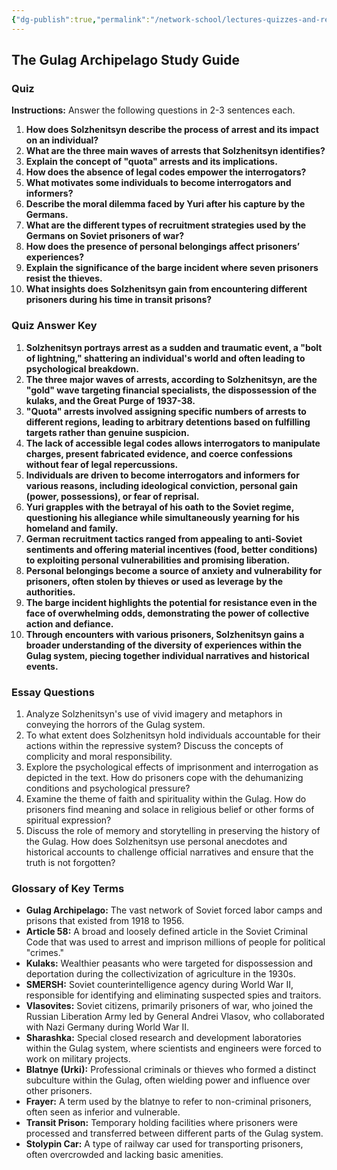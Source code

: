 ```yaml
---
{"dg-publish":true,"permalink":"/network-school/lectures-quizzes-and-references/briefs-timelines-and-study-guides/russian-history/russian-history-iii/russian-history-iii-the-gulag-archipelago-study-guide/"}
---
```




## The Gulag Archipelago Study Guide

### Quiz

**Instructions:** Answer the following questions in 2-3 sentences each.

1. **How does Solzhenitsyn describe the process of arrest and its impact on an individual?**
2. **What are the three main waves of arrests that Solzhenitsyn identifies?**
3. **Explain the concept of "quota" arrests and its implications.**
4. **How does the absence of legal codes empower the interrogators?**
5. **What motivates some individuals to become interrogators and informers?**
6. **Describe the moral dilemma faced by Yuri after his capture by the Germans.**
7. **What are the different types of recruitment strategies used by the Germans on Soviet prisoners of war?**
8. **How does the presence of personal belongings affect prisoners’ experiences?**
9. **Explain the significance of the barge incident where seven prisoners resist the thieves.**
10. **What insights does Solzhenitsyn gain from encountering different prisoners during his time in transit prisons?**

### Quiz Answer Key

1. **Solzhenitsyn portrays arrest as a sudden and traumatic event, a "bolt of lightning," shattering an individual's world and often leading to psychological breakdown.**
2. **The three major waves of arrests, according to Solzhenitsyn, are the "gold" wave targeting financial specialists, the dispossession of the kulaks, and the Great Purge of 1937-38.**
3. **"Quota" arrests involved assigning specific numbers of arrests to different regions, leading to arbitrary detentions based on fulfilling targets rather than genuine suspicion.**
4. **The lack of accessible legal codes allows interrogators to manipulate charges, present fabricated evidence, and coerce confessions without fear of legal repercussions.**
5. **Individuals are driven to become interrogators and informers for various reasons, including ideological conviction, personal gain (power, possessions), or fear of reprisal.**
6. **Yuri grapples with the betrayal of his oath to the Soviet regime, questioning his allegiance while simultaneously yearning for his homeland and family.**
7. **German recruitment tactics ranged from appealing to anti-Soviet sentiments and offering material incentives (food, better conditions) to exploiting personal vulnerabilities and promising liberation.**
8. **Personal belongings become a source of anxiety and vulnerability for prisoners, often stolen by thieves or used as leverage by the authorities.**
9. **The barge incident highlights the potential for resistance even in the face of overwhelming odds, demonstrating the power of collective action and defiance.**
10. **Through encounters with various prisoners, Solzhenitsyn gains a broader understanding of the diversity of experiences within the Gulag system, piecing together individual narratives and historical events.**

### Essay Questions

1. Analyze Solzhenitsyn's use of vivid imagery and metaphors in conveying the horrors of the Gulag system.
2. To what extent does Solzhenitsyn hold individuals accountable for their actions within the repressive system? Discuss the concepts of complicity and moral responsibility.
3. Explore the psychological effects of imprisonment and interrogation as depicted in the text. How do prisoners cope with the dehumanizing conditions and psychological pressure?
4. Examine the theme of faith and spirituality within the Gulag. How do prisoners find meaning and solace in religious belief or other forms of spiritual expression?
5. Discuss the role of memory and storytelling in preserving the history of the Gulag. How does Solzhenitsyn use personal anecdotes and historical accounts to challenge official narratives and ensure that the truth is not forgotten?

### Glossary of Key Terms

- **Gulag Archipelago:** The vast network of Soviet forced labor camps and prisons that existed from 1918 to 1956.
- **Article 58:** A broad and loosely defined article in the Soviet Criminal Code that was used to arrest and imprison millions of people for political "crimes."
- **Kulaks:** Wealthier peasants who were targeted for dispossession and deportation during the collectivization of agriculture in the 1930s.
- **SMERSH:** Soviet counterintelligence agency during World War II, responsible for identifying and eliminating suspected spies and traitors.
- **Vlasovites:** Soviet citizens, primarily prisoners of war, who joined the Russian Liberation Army led by General Andrei Vlasov, who collaborated with Nazi Germany during World War II.
- **Sharashka:** Special closed research and development laboratories within the Gulag system, where scientists and engineers were forced to work on military projects.
- **Blatnye (Urki):** Professional criminals or thieves who formed a distinct subculture within the Gulag, often wielding power and influence over other prisoners.
- **Frayer:** A term used by the blatnye to refer to non-criminal prisoners, often seen as inferior and vulnerable.
- **Transit Prison:** Temporary holding facilities where prisoners were processed and transferred between different parts of the Gulag system.
- **Stolypin Car:** A type of railway car used for transporting prisoners, often overcrowded and lacking basic amenities.